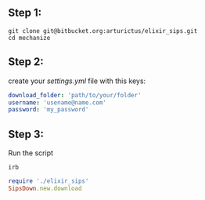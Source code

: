 ## Step 1:
```
git clone git@bitbucket.org:arturictus/elixir_sips.git
cd mechanize
```
## Step 2:
create your _settings.yml_ file with this keys:
```YAML
download_folder: 'path/to/your/folder'
username: 'usename@name.com'
password: 'my_password'
```

## Step 3:
Run the script
```
irb
```
```ruby
require './elixir_sips'
SipsDown.new.download
```
